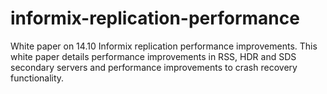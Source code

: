 # informix-replication-performance
White paper on 14.10 Informix replication performance improvements.
This white paper details performance improvements in RSS, HDR and SDS secondary servers and performance improvements to crash recovery functionality.
